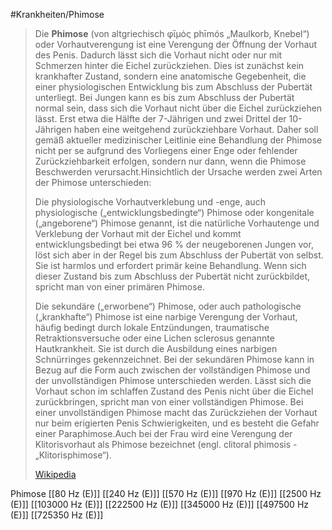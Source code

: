 #Krankheiten/Phimose

> Die **Phimose** (von altgriechisch φῑμός phīmós „Maulkorb, Knebel“) oder Vorhautverengung ist eine Verengung der Öffnung der Vorhaut des Penis. Dadurch lässt sich die Vorhaut nicht oder nur mit Schmerzen hinter die Eichel zurückziehen. Dies ist zunächst kein krankhafter Zustand, sondern eine anatomische Gegebenheit, die einer physiologischen Entwicklung bis zum Abschluss der Pubertät unterliegt. Bei Jungen kann es bis zum Abschluss der Pubertät normal sein, dass sich die Vorhaut nicht über die Eichel zurückziehen lässt. Erst etwa die Hälfte der 7-Jährigen und zwei Drittel der 10-Jährigen haben eine weitgehend zurückziehbare Vorhaut. Daher soll gemäß aktueller medizinischer Leitlinie eine Behandlung der Phimose nicht per se aufgrund des Vorliegens einer Enge oder fehlender Zurückziehbarkeit erfolgen, sondern nur dann, wenn die Phimose Beschwerden verursacht.Hinsichtlich der Ursache werden zwei Arten der Phimose unterschieden:
>
> 
>
> Die physiologische Vorhautverklebung und -enge, auch physiologische („entwicklungsbedingte“) Phimose oder kongenitale („angeborene“) Phimose genannt, ist die natürliche Vorhautenge und Verklebung der Vorhaut mit der Eichel und kommt entwicklungsbedingt bei etwa 96 % der neugeborenen Jungen vor, löst sich aber in der Regel bis zum Abschluss der Pubertät von selbst. Sie ist harmlos und erfordert primär keine Behandlung. Wenn sich dieser Zustand bis zum Abschluss der Pubertät nicht zurückbildet, spricht man von einer primären Phimose.
>
> Die sekundäre („erworbene“) Phimose, oder auch pathologische („krankhafte“) Phimose ist eine narbige Verengung der Vorhaut, häufig bedingt durch lokale Entzündungen, traumatische Retraktionsversuche oder eine Lichen sclerosus genannte Hautkrankheit. Sie ist durch die Ausbildung eines narbigen Schnürringes gekennzeichnet. Bei der sekundären Phimose kann in Bezug auf die Form auch zwischen der vollständigen Phimose und der unvollständigen Phimose unterschieden werden. Lässt sich die Vorhaut schon im schlaffen Zustand des Penis nicht über die Eichel zurückbringen, spricht man von einer vollständigen Phimose. Bei einer unvollständigen Phimose macht das Zurückziehen der Vorhaut nur beim erigierten Penis Schwierigkeiten, und es besteht die Gefahr einer Paraphimose.Auch bei der Frau wird eine Verengung der Klitorisvorhaut als Phimose bezeichnet (engl. clitoral phimosis - „Klitorisphimose“).
>
> [Wikipedia](https://de.wikipedia.org/wiki/Phimose)

Phimose
[[80 Hz (E)]]
[[240 Hz (E)]]
[[570 Hz (E)]]
[[970 Hz (E)]]
[[2500 Hz (E)]]
[[103000 Hz (E)]]
[[222500 Hz (E)]]
[[345000 Hz (E)]]
[[497500 Hz (E)]]
[[725350 Hz (E)]]